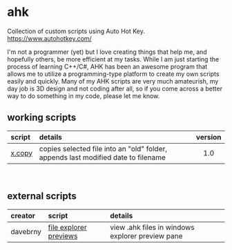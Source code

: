# ahk
Collection of custom scripts using Auto Hot Key. 
https://www.autohotkey.com/

I'm not a programmer (yet) but I love creating things that help me, and hopefully others, be more efficient at my tasks. While I am just starting the process of learning C++/C#, AHK has been an awesome program that allows me to utilize a programming-type platform to create my own scripts easily and quickly.
Many of my AHK scripts are very much amateurish, my day job is 3D design and not coding after all, so if you come across a better way to do something in my code, please let me know.

## working scripts
| script | details | version |  
|:-----|:---|:------------:| 
| [x.copy](https://gist.github.com/davebrny/7712575122bbed789416ca4800391621)           | copies selected file into an "old" folder, appends last modified date to filename | 1.0 |

&nbsp;

## external scripts
| creator | script | details |    
|:---|:-------------|:------|  
| davebrny | [file explorer previews](https://gist.github.com/davebrny/d88e0f79e7ac3630b66e4cc4f7c73bd2) | view .ahk files in windows explorer preview pane |  

